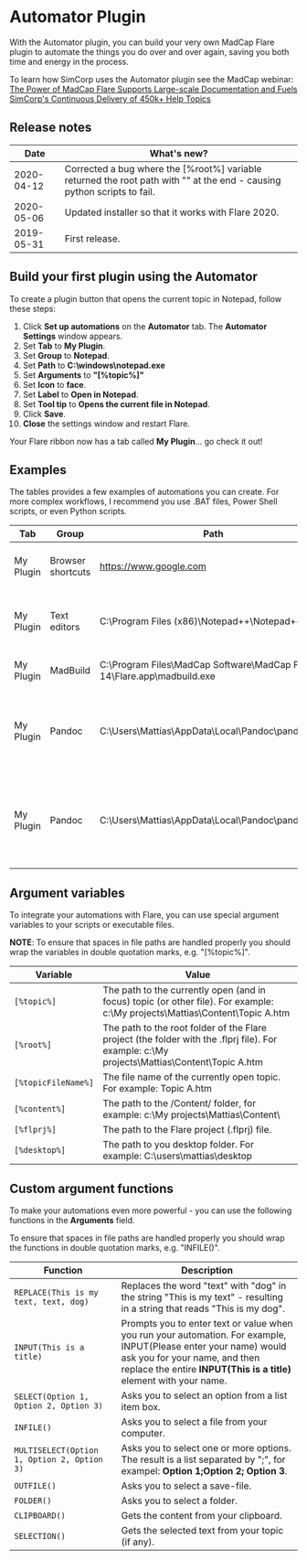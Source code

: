 # Automator Plugin

With the Automator plugin, you can build your very own MadCap Flare plugin to automate the things you do over and over again, saving you both time and energy in the process.

To learn how SimCorp uses the Automator plugin see the MadCap webinar: [The Power of MadCap Flare Supports Large-scale Documentation and Fuels SimCorp's Continuous Delivery of 450k+ Help Topics](https://www.madcapsoftware.com/webinars/the-power-of-madcap-flare-supports-large-scale-documentation-and-fuels-simcorps-continuous-delivery-of-450k-help-topics/)

## Release notes

| Date | What's new? |
| --- | --- |
| 2020-04-12 | Corrected a bug where the \[%root%\] variable returned the root path with "" at the end - causing python scripts to fail. |
| 2020-05-06 | Updated installer so that it works with Flare 2020.|
| 2019-05-31 | First release.| 
## Build your first plugin using the Automator

To create a plugin button that opens the current topic in Notepad, follow these steps:

1.  Click **Set up automations** on the **Automator** tab. The **Automator Settings** window appears.
2.  Set **Tab** to **My Plugin**.
3.  Set **Group** to **Notepad**.
4.  Set **Path** to **C:\\windows\\notepad.exe**
5.  Set **Arguments** to **"\[%topic%\]"**
6.  Set **Icon** to **face**.
7.  Set **Label** to **Open in Notepad**.
8.  Set **Tool tip** to **Opens the current file in Notepad**.
9.  Click **Save**.
10.  **Close** the settings window and restart Flare.
   
Your Flare ribbon now has a tab called **My Plugin**... go check it out!

## Examples

The tables provides a few examples of automations you can create. For more complex workflows, I recommend you use .BAT files, Power Shell scripts, or even Python scripts.

| Tab       | Group             | Path                                                         | Arguments                                                    | Icon          | Label                 | Tool tip                                                     |
| --------- | ----------------- | ------------------------------------------------------------ | ------------------------------------------------------------ | ------------- | --------------------- | ------------------------------------------------------------ |
| My Plugin | Browser shortcuts | https://www.google.com                                       |                                                              | stars         | Google                | Opens google.com in your browser.                            |
| My Plugin | Text editors      | C:\Program Files (x86)\Notepad++\Notepad++.exe               | "[%topic%]"                                                  | code          | Open in Notepad++     | Opens the current topic (or other file) in Notepad++ for editing. |
| My Plugin | MadBuild          | C:\Program Files\MadCap Software\MadCap Flare 14\Flare.app\madbuild.exe | -project "C:\Users\Mattias\Improvementsoft AB\SampleProject\SampleProject.flprj" -batch "NewBatchTarget" | build         | Build batch target    | Builds the target using madbuild.exe.                        |
| My Plugin | Pandoc            | C:\Users\Mattias\AppData\Local\Pandoc\pandoc.exe             | "[%topic%]" -o "[%desktop%]\REPLACE([%topicFileName%], .htm, .docx)" | import_export | Convert to Word       | Converts the current topic to a Word document and saves in on your desktop. |
| My Plugin | Pandoc            | C:\Users\Mattias\AppData\Local\Pandoc\pandoc.exe             | "[%topic%]" -o "[%desktop%]\INPUT(Enter file name)"          | import_export | Convert to any format | Converts the current topic to another format, depending on the file name suffix, e.g. .md or .docx. |

## Argument variables

To integrate your automations with Flare, you can use special argument variables to your scripts or executable files.

**NOTE**: To ensure that spaces in file paths are handled properly you should wrap the variables in double quotation marks, e.g. "\[%topic%\]".

| Variable          | Value                                                        |
| ----------------- | ------------------------------------------------------------ |
| `[%topic%]`         | The path to the currently open (and in focus) topic (or other file). For example:                            c:\My projects\Mattias\Content\Topic A.htm |
| `[%root%]`          | The path to the root folder of the Flare project (the folder with the .flprj file). For example:                             c:\My projects\Mattias\Content\Topic A.htm |
| `[%topicFileName%]` | The file name of the currently open topic. For example: Topic A.htm |
| `[%content%]`       | The path to the /Content/ folder, for example:                            c:\My projects\Mattias\Content\ |
| `[%flprj%]`         | The path to the Flare project (.flprj) file.                 |
| `[%desktop%]`       | The path to you desktop folder. For example:                            C:\users\mattias\desktop |

## Custom argument functions

To make your automations even more powerful - you can use the following functions in the **Arguments** field.

To ensure that spaces in file paths are handled properly you should wrap the functions in double quotation marks, e.g. "INFILE()".

| Function                                  | Description                                                  |
| ----------------------------------------- | ------------------------------------------------------------ |
| `REPLACE(This is my text, text, dog)`       | Replaces the word "text" with "dog" in the string "This is my text" - resulting in a string that reads "This is my dog". |
| `INPUT(This is a title)`                    | Prompts you to enter text or value when you  run your automation. For example, INPUT(Please enter your name) would  ask you for your name, and then replace the entire **INPUT(This is a title)** element with your name. |
| `SELECT(Option 1, Option 2, Option 3)`      | Asks you to select an option from a list item box.           |
| `INFILE()`                                  | Asks you to select a file from your computer.                |
| `MULTISELECT(Option 1, Option 2, Option 3)` | Asks you to select one or more options. The result is a list separated by ";", for exampel: **Option 1;Option 2; Option 3**. |
| `OUTFILE() `                                | Asks you to select a save-file.                              |
| `FOLDER()`                           | Asks you to select a folder.                                 |
| `CLIPBOARD()`                               | Gets the content from your clipboard.                        |
| `SELECTION()`                               | Gets the selected text from your topic (if any).             |